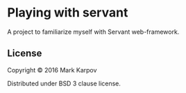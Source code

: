 # Playing with servant

A project to familiarize myself with Servant web-framework.

## License

Copyright © 2016 Mark Karpov

Distributed under BSD 3 clause license.
